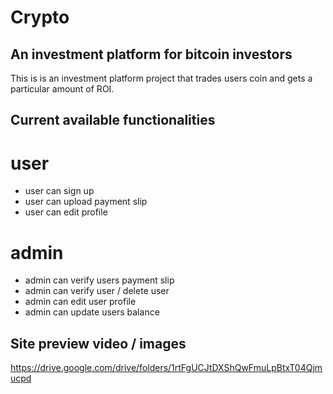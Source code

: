 # Crypto
## An investment platform for bitcoin investors 

This is is an investment platform project that trades users coin and gets a particular amount of ROI. 

## Current available functionalities
# user
- user can sign up
- user can upload payment slip
- user can edit profile
# admin
- admin can verify users payment slip
- admin can verify user / delete user
- admin can edit user profile
- admin can update users balance 
  
## Site preview video / images 

https://drive.google.com/drive/folders/1rtFgUCJtDXShQwFmuLpBtxT04Qjmucpd
